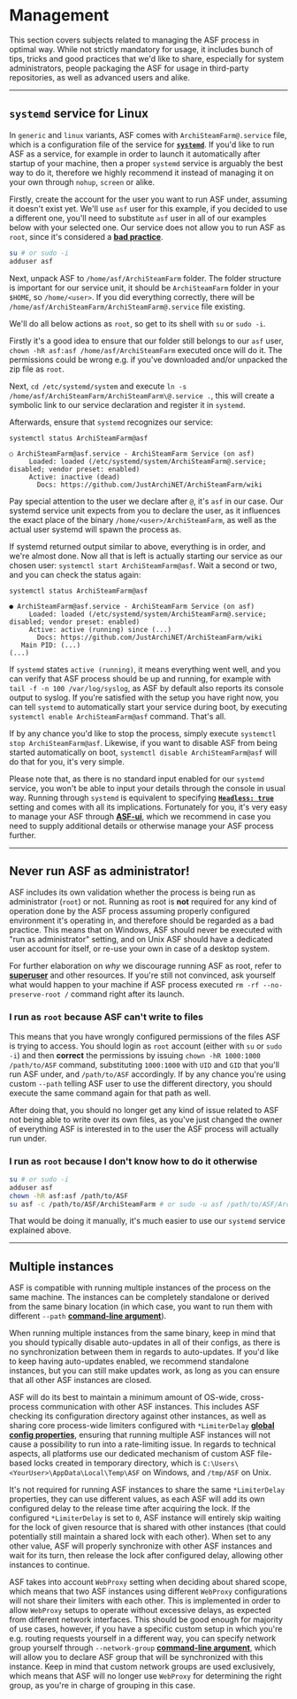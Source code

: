 # Management

This section covers subjects related to managing the ASF process in optimal way. While not strictly mandatory for usage, it includes bunch of tips, tricks and good practices that we'd like to share, especially for system administrators, people packaging the ASF for usage in third-party repositories, as well as advanced users and alike.

---

## `systemd` service for Linux

In `generic` and `linux` variants, ASF comes with `ArchiSteamFarm@.service` file, which is a configuration file of the service for **[`systemd`](https://systemd.io)**. If you'd like to run ASF as a service, for example in order to launch it automatically after startup of your machine, then a proper `systemd` service is arguably the best way to do it, therefore we highly recommend it instead of managing it on your own through `nohup`, `screen` or alike.

Firstly, create the account for the user you want to run ASF under, assuming it doesn't exist yet. We'll use `asf` user for this example, if you decided to use a different one, you'll need to substitute `asf` user in all of our examples below with your selected one. Our service does not allow you to run ASF as `root`, since it's considered a **[bad practice](#never-run-asf-as-administrator)**.

```sh
su # or sudo -i
adduser asf
```

Next, unpack ASF to `/home/asf/ArchiSteamFarm` folder. The folder structure is important for our service unit, it should be `ArchiSteamFarm` folder in your `$HOME`, so `/home/<user>`. If you did everything correctly, there will be `/home/asf/ArchiSteamFarm/ArchiSteamFarm@.service` file existing.

We'll do all below actions as `root`, so get to its shell with `su` or `sudo -i`.

Firstly it's a good idea to ensure that our folder still belongs to our `asf` user, `chown -hR asf:asf /home/asf/ArchiSteamFarm` executed once will do it. The permissions could be wrong e.g. if you've downloaded and/or unpacked the zip file as `root`.

Next, `cd /etc/systemd/system` and execute `ln -s /home/asf/ArchiSteamFarm/ArchiSteamFarm\@.service .`, this will create a symbolic link to our service declaration and register it in `systemd`.

Afterwards, ensure that `systemd` recognizes our service:

```
systemctl status ArchiSteamFarm@asf

○ ArchiSteamFarm@asf.service - ArchiSteamFarm Service (on asf)
     Loaded: loaded (/etc/systemd/system/ArchiSteamFarm@.service; disabled; vendor preset: enabled)
     Active: inactive (dead)
       Docs: https://github.com/JustArchiNET/ArchiSteamFarm/wiki
```

Pay special attention to the user we declare after `@`, it's `asf` in our case. Our systemd service unit expects from you to declare the user, as it influences the exact place of the binary `/home/<user>/ArchiSteamFarm`, as well as the actual user systemd will spawn the process as.

If systemd returned output similar to above, everything is in order, and we're almost done. Now all that is left is actually starting our service as our chosen user: `systemctl start ArchiSteamFarm@asf`. Wait a second or two, and you can check the status again:

```
systemctl status ArchiSteamFarm@asf

● ArchiSteamFarm@asf.service - ArchiSteamFarm Service (on asf)
     Loaded: loaded (/etc/systemd/system/ArchiSteamFarm@.service; disabled; vendor preset: enabled)
     Active: active (running) since (...)
       Docs: https://github.com/JustArchiNET/ArchiSteamFarm/wiki
   Main PID: (...)
(...)
```

If `systemd` states `active (running)`, it means everything went well, and you can verify that ASF process should be up and running, for example with `tail -f -n 100 /var/log/syslog`, as ASF by default also reports its console output to syslog. If you're satisfied with the setup you have right now, you can tell `systemd` to automatically start your service during boot, by executing `systemctl enable ArchiSteamFarm@asf` command. That's all.

If by any chance you'd like to stop the process, simply execute `systemctl stop ArchiSteamFarm@asf`. Likewise, if you want to disable ASF from being started automatically on boot, `systemctl disable ArchiSteamFarm@asf` will do that for you, it's very simple.

Please note that, as there is no standard input enabled for our `systemd` service, you won't be able to input your details through the console in usual way. Running through `systemd` is equivalent to specifying **[`Headless: true`](https://github.com/JustArchiNET/ArchiSteamFarm/wiki/Configuration#headless)** setting and comes with all its implications. Fortunately for you, it's very easy to manage your ASF through **[ASF-ui](https://github.com/JustArchiNET/ArchiSteamFarm/wiki/IPC#asf-ui)**, which we recommend in case you need to supply additional details or otherwise manage your ASF process further.

---

## Never run ASF as administrator!

ASF includes its own validation whether the process is being run as administrator (`root`) or not. Running as root is **not** required for any kind of operation done by the ASF process assuming properly configured environment it's operating in, and therefore should be regarded as a bad practice. This means that on Windows, ASF should never be executed with "run as administrator" setting, and on Unix ASF should have a dedicated user account for itself, or re-use your own in case of a desktop system.

For further elaboration on *why* we discourage running ASF as root, refer to **[superuser](https://superuser.com/questions/218379/why-is-it-bad-to-run-as-root)** and other resources. If you're still not convinced, ask yourself what would happen to your machine if ASF process executed `rm -rf --no-preserve-root /` command right after its launch.

### I run as `root` because ASF can't write to files

This means that you have wrongly configured permissions of the files ASF is trying to access. You should login as `root` account (either with `su` or `sudo -i`) and then **correct** the permissions by issuing `chown -hR 1000:1000 /path/to/ASF` command, substituting `1000:1000` with `UID` and `GID` that you'll run ASF under, and `/path/to/ASF` accordingly. If by any chance you're using custom `--path` telling ASF user to use the different directory, you should execute the same command again for that path as well.

After doing that, you should no longer get any kind of issue related to ASF not being able to write over its own files, as you've just changed the owner of everything ASF is interested in to the user the ASF process will actually run under.

### I run as `root` because I don't know how to do it otherwise

```sh
su # or sudo -i
adduser asf
chown -hR asf:asf /path/to/ASF
su asf -c /path/to/ASF/ArchiSteamFarm # or sudo -u asf /path/to/ASF/ArchiSteamFarm
```

That would be doing it manually, it's much easier to use our `systemd` service explained above.

---

## Multiple instances

ASF is compatible with running multiple instances of the process on the same machine. The instances can be completely standalone or derived from the same binary location (in which case, you want to run them with different `--path` **[command-line argument](https://github.com/JustArchiNET/ArchiSteamFarm/wiki/Command-line-arguments)**).

When running multiple instances from the same binary, keep in mind that you should typically disable auto-updates in all of their configs, as there is no synchronization between them in regards to auto-updates. If you'd like to keep having auto-updates enabled, we recommend standalone instances, but you can still make updates work, as long as you can ensure that all other ASF instances are closed.

ASF will do its best to maintain a minimum amount of OS-wide, cross-process communication with other ASF instances. This includes ASF checking its configuration directory against other instances, as well as sharing core process-wide limiters configured with `*LimiterDelay` **[global config properties](https://github.com/JustArchiNET/ArchiSteamFarm/wiki/Configuration#global-config)**, ensuring that running multiple ASF instances will not cause a possibility to run into a rate-limiting issue. In regards to technical aspects, all platforms use our dedicated mechanism of custom ASF file-based locks created in temporary directory, which is `C:\Users\<YourUser>\AppData\Local\Temp\ASF` on Windows, and `/tmp/ASF` on Unix.

It's not required for running ASF instances to share the same `*LimiterDelay` properties, they can use different values, as each ASF will add its own configured delay to the release time after acquiring the lock. If the configured `*LimiterDelay` is set to `0`, ASF instance will entirely skip waiting for the lock of given resource that is shared with other instances (that could potentially still maintain a shared lock with each other). When set to any other value, ASF will properly synchronize with other ASF instances and wait for its turn, then release the lock after configured delay, allowing other instances to continue.

ASF takes into account `WebProxy` setting when deciding about shared scope, which means that two ASF instances using different `WebProxy` configurations will not share their limiters with each other. This is implemented in order to allow `WebProxy` setups to operate without excessive delays, as expected from different network interfaces. This should be good enough for majority of use cases, however, if you have a specific custom setup in which you're e.g. routing requests yourself in a different way, you can specify network group yourself through `--network-group` **[command-line argument](https://github.com/JustArchiNET/ArchiSteamFarm/wiki/Command-line-arguments)**, which will allow you to declare ASF group that will be synchronized with this instance. Keep in mind that custom network groups are used exclusively, which means that ASF will no longer use `WebProxy` for determining the right group, as you're in charge of grouping in this case.